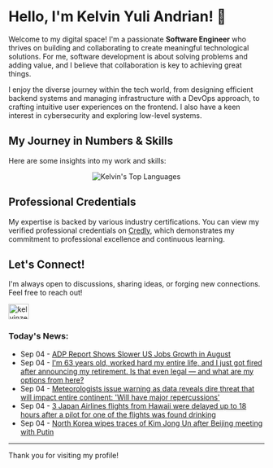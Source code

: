 # Hello, I'm Kelvin Yuli Andrian! 👋

Welcome to my digital space! I'm a passionate **Software Engineer** who thrives on building and collaborating to create meaningful technological solutions. For me, software development is about solving problems and adding value, and I believe that collaboration is key to achieving great things.

I enjoy the diverse journey within the tech world, from designing efficient backend systems and managing infrastructure with a DevOps approach, to crafting intuitive user experiences on the frontend. I also have a keen interest in cybersecurity and exploring low-level systems.

## My Journey in Numbers & Skills

Here are some insights into my work and skills:

<p align="center">
  <img src="https://github-readme-stats.vercel.app/api/top-langs/?username=kelvinzer0&layout=compact&theme=radical" alt="Kelvin's Top Languages" />
</p>

## Professional Credentials

My expertise is backed by various industry certifications. You can view my verified professional credentials on [Credly](https://www.credly.com/users/kelvin-yuli-andrian/badges), which demonstrates my commitment to professional excellence and continuous learning.

## Let's Connect!

I'm always open to discussions, sharing ideas, or forging new connections. Feel free to reach out!

<p align="left">
    <a href="https://linkedin.com/in/kelvinzero" target="blank"><img align="center" src="https://cdn.jsdelivr.net/npm/simple-icons@3.0.1/icons/linkedin.svg" alt="kelvinzero" height="30" width="40" /></a>
</p>

### Today's News:

<!-- feed start -->
- Sep 04 - [ADP Report Shows Slower US Jobs Growth in August](https://finance.yahoo.com/video/adp-report-shows-slower-us-125724946.html)
- Sep 04 - [I'm 63 years old, worked hard my entire life, and I just got fired after announcing my retirement. Is that even legal — and what are my options from here?](https://finance.yahoo.com/news/im-63-years-old-worked-104900200.html)
- Sep 04 - [Meteorologists issue warning as data reveals dire threat that will impact entire continent: 'Will have major repercussions'](https://www.yahoo.com/news/articles/meteorologists-issue-warning-data-reveals-101000791.html)
- Sep 04 - [3 Japan Airlines flights from Hawaii were delayed up to 18 hours after a pilot for one of the flights was found drinking](https://www.yahoo.com/news/articles/3-japan-airlines-flights-hawaii-062501378.html)
- Sep 04 - [North Korea wipes traces of Kim Jong Un after Beijing meeting with Putin](https://www.yahoo.com/news/articles/north-korea-wipes-traces-kim-040746564.html)
<!-- feed end -->

---

Thank you for visiting my profile!
